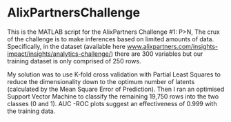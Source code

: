 # AlixPartnersChallenge
 
This is the MATLAB script for the AlixPartners Challenge #1: P>N,
The crux of the challenge is to make inferences based on limited amounts of data. Specifically, in the dataset (available here www.alixpartners.com/insights-impact/insights/analytics-challenge/) there are 300 variables but our training dataset is only comprised of 250 rows.

My solution was to use K-fold cross validation with Partial Least Squares to reduce the dimensionality down to the optimum number of latents (calculated by the Mean Square Error of Prediction). Then I ran an optimised Support Vector Machine to classify the remaining 19,750 rows into the two classes (0 and 1).
AUC -ROC plots suggest an effectiveness of 0.999 with the training data.

